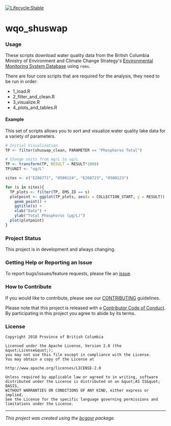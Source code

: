 <!-- 
Add a project state badge

See <https://github.com/BCDevExchange/Our-Project-Docs/blob/master/discussion/projectstates.md> 
If you have bcgovr installed and you use RStudio, click the 'Insert BCDevex Badge' Addin.
-->
[![Lifecycle:Stable](https://img.shields.io/badge/Lifecycle-Stable-97ca00)](<Redirect-URL>)

wqo_shuswap
============================

### Usage

These scripts download water quality data from the British Columbia Ministry of Environment and Climate Change Strategy's [Environmental Monitoring System Database](https://catalogue.data.gov.bc.ca/dataset/bc-environmental-monitoring-system-results "EMS Database") using `rems`.

There are four core scripts that are required for the analysis, they need to be run in order:

-   1\_load.R
-   2\_filter_and_clean.R
-   3\_visualize.R
-   4\_plots_and_tables.R

#### Example

This set of scripts allows you to sort and visualize water quality lake data for a variety of parameters.

``` r
# Initial Visualization
TP <- filter(shuswap_clean, PARAMETER == "Phosphorus Total")

# Change units from mg/L to ug/L
TP <- transform(TP, RESULT = RESULT*1000) 
TP$UNIT <- "ug/L"

sites <- c("E206771", "0500124", "E208723", "0500123")

for (s in sites){
  TP_plots <- filter(TP, EMS_ID == s)
  plotpoint <- ggplot(TP_plots, aes(x = COLLECTION_START, y = RESULT)) +
    geom_point() +
    ggtitle(s) +
    xlab("Date") +
    ylab("Total Phosphorus (µg/L)")
  plot(plotpoint)
}
```

### Project Status

This project is in development and always changing. 

### Getting Help or Reporting an Issue

To report bugs/issues/feature requests, please file an [issue](https://github.com/bcgov/wqo_shuswap/issues/).

### How to Contribute

If you would like to contribute, please see our [CONTRIBUTING](CONTRIBUTING.md) guidelines.

Please note that this project is released with a [Contributor Code of Conduct](CODE_OF_CONDUCT.md). By participating in this project you agree to abide by its terms.

### License

```
Copyright 2018 Province of British Columbia

Licensed under the Apache License, Version 2.0 (the &quot;License&quot;);
you may not use this file except in compliance with the License.
You may obtain a copy of the License at

http://www.apache.org/licenses/LICENSE-2.0

Unless required by applicable law or agreed to in writing, software distributed under the License is distributed on an &quot;AS IS&quot; BASIS,
WITHOUT WARRANTIES OR CONDITIONS OF ANY KIND, either express or implied.
See the License for the specific language governing permissions and limitations under the License.
```
---
*This project was created using the [bcgovr](https://github.com/bcgov/bcgovr) package.* 
